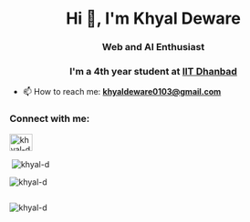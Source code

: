 <h1 align="center">Hi 👋, I'm Khyal Deware</h1>
<h3 align="center">Web and AI Enthusiast</h3>
<h3 align="center">I'm a 4th year student at <a href="https://www.iitism.ac.in/">IIT Dhanbad</a></h3>

- 📫 How to reach me: **khyaldeware0103@gmail.com**

<h3 align="left">Connect with me:</h3>
<p align="left">
<a href="https://www.linkedin.com/in/khyal-deware-9651ba239" target="blank"><img align="center" src="https://raw.githubusercontent.com/rahuldkjain/github-profile-readme-generator/master/src/images/icons/Social/linked-in-alt.svg" alt="khyal-d" height="30" width="40" /></a> 
</p>

<p>&nbsp;<img align="center" src="https://github-readme-stats.vercel.app/api?username=khyal-d&show_icons=true&locale=en&theme=radical" alt="khyal-d" /></p>
<p><img src="https://github-readme-stats.vercel.app/api/top-langs?username=khyal-d&show_icons=true&locale=en&layout=compact&theme=radical" alt="khyal-d" /></p>

<p align="left">
<img align="center" src="http://github-readme-streak-stats.herokuapp.com?user=khyal-d&show_icons=true&locale=en&layout=compact&theme=radical" alt="" />
</p>
<p align="left"> <img src="https://komarev.com/ghpvc/?username=khyal-d&label=Profile%20views&color=0e75b6&style=flat" alt="khyal-d" /> </p>
